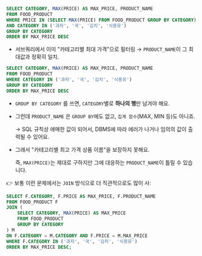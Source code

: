 ```sql
SELECT CATEGORY, MAX(PRICE) AS MAX_PRICE, PRODUCT_NAME
FROM FOOD_PRODUCT 
WHERE PRICE IN (SELECT MAX(PRICE) FROM FOOD_PRODUCT GROUP BY CATEGORY)
AND CATEGORY IN ('과자', '국', '김치', '식용유') 
GROUP BY CATEGORY
ORDER BY MAX_PRICE DESC
```

- 서브쿼리에서 이미 "카테고리별 최대 가격"으로 필터링 → `PRODUCT_NAME`이 그 최대값과 정확히 일치.

```sql
SELECT CATEGORY, MAX(PRICE) AS MAX_PRICE, PRODUCT_NAME
FROM FOOD_PRODUCT 
WHERE CATEGORY IN ('과자', '국', '김치', '식용유')
GROUP BY CATEGORY
ORDER BY MAX_PRICE DESC
```

- `GROUP BY CATEGORY` 를 쓰면, `CATEGORY`별로 **하나의 행**만 남겨야 해요.
- 그런데 `PRODUCT_NAME` 은 `GROUP BY`에도 없고, `집계 함수`(MAX, MIN 등)도 아니죠.
    
    → SQL 규칙상 애매한 값이 되어서, DBMS에 따라 에러가 나거나 임의의 값이 출력될 수 있어요.
    
- 그래서 "카테고리별 최고 가격 상품 이름"을 보장하지 못해요.
    
    즉, `MAX(PRICE)`는 제대로 구하지만 그에 대응하는 `PRODUCT_NAME`이 틀릴 수 있습니다.
    

👉 보통 이런 문제에서는 `JOIN` 방식으로 더 직관적으로도 많이 사:

```sql
SELECT F.CATEGORY, F.PRICE AS MAX_PRICE, F.PRODUCT_NAME
FROM FOOD_PRODUCT F
JOIN (
    SELECT CATEGORY, MAX(PRICE) AS MAX_PRICE
    FROM FOOD_PRODUCT
    GROUP BY CATEGORY
) M
ON F.CATEGORY = M.CATEGORY AND F.PRICE = M.MAX_PRICE
WHERE F.CATEGORY IN ('과자', '국', '김치', '식용유')
ORDER BY MAX_PRICE DESC;

```
